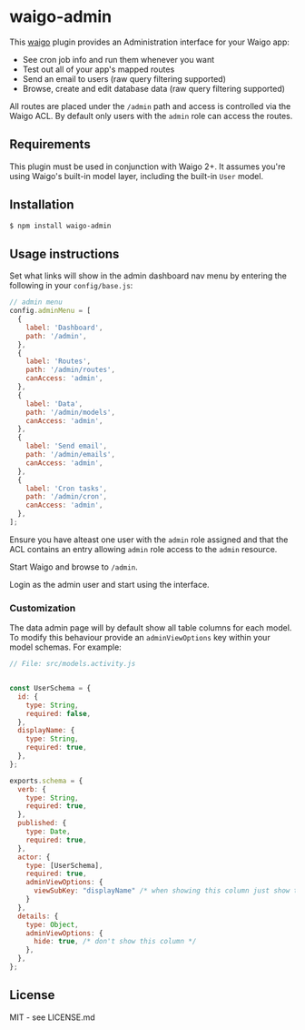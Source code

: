 # waigo-admin

This [waigo](http://waigojs.com) plugin provides an Administration interface 
for your Waigo app:

* See cron job info and run them whenever you want
* Test out all of your app's mapped routes
* Send an email to users (raw query filtering supported)
* Browse, create and edit database data (raw query filtering supported)

All routes are placed under the `/admin` path and access is controlled via the 
Waigo ACL. By default only users with the `admin` role can access the 
routes. 

## Requirements

This plugin must be used in conjunction with Waigo 2+. It assumes you're using 
Waigo's built-in model layer, including the built-in `User` model. 

## Installation

```bash
$ npm install waigo-admin
```

## Usage instructions

Set what links will show in the admin dashboard nav menu by entering the following in your `config/base.js`:

```js
// admin menu
config.adminMenu = [
  {
    label: 'Dashboard',
    path: '/admin',
  },
  {
    label: 'Routes',
    path: '/admin/routes',
    canAccess: 'admin',
  },
  {
    label: 'Data',
    path: '/admin/models',
    canAccess: 'admin',
  },
  {
    label: 'Send email',
    path: '/admin/emails',
    canAccess: 'admin',
  },
  {
    label: 'Cron tasks',
    path: '/admin/cron',
    canAccess: 'admin',
  },
];
```

Ensure you have alteast one user with the `admin` role assigned and that the 
ACL contains an entry allowing `admin` role access to the `admin` resource.

Start Waigo and browse to `/admin`.

Login as the admin user and start using the interface.

### Customization

The data admin page will by default show all table columns for each model. To 
modify this behaviour provide an `adminViewOptions` key within your model 
schemas. For example:

```js
// File: src/models.activity.js


const UserSchema = {
  id: {    
    type: String,
    required: false,
  },
  displayName: {
    type: String,
    required: true,
  },
};

exports.schema = {
  verb: { 
    type: String, 
    required: true,
  },
  published: {
    type: Date,
    required: true,
  },
  actor: {
    type: [UserSchema],
    required: true,
    adminViewOptions: {
      viewSubKey: "displayName" /* when showing this column just show the value of the UserSchema.displayName key */
    }
  },
  details: {
    type: Object,
    adminViewOptions: {
      hide: true, /* don't show this column */
    },
  },
};
```


## License

MIT - see LICENSE.md